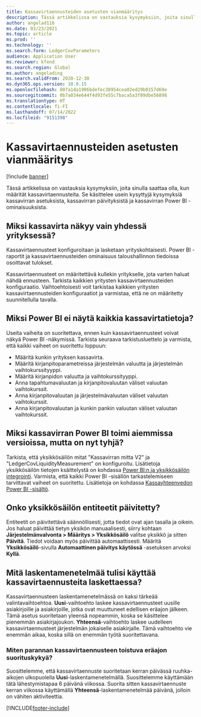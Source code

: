 ```yaml
---
title: Kassavirtaennusteiden asetusten vianmääritys
description: Tässä artikkelissa on vastauksia kysymyksiin, joita sinulla saattaa olla, kun määrität kassavirtaennusteita. Se käsittelee usein kysyttyjä kysymyksiä kassavirran asetuksista, kassavirran päivityksistä ja kassavirran Power BI -ominaisuuksista.
author: angelad116
ms.date: 03/23/2021
ms.topic: article
ms.prod: ''
ms.technology: ''
ms.search.form: LedgerCovParameters
audience: Application User
ms.reviewer: kfend
ms.search.region: Global
ms.author: angelading
ms.search.validFrom: 2020-12-30
ms.dyn365.ops.version: 10.0.15
ms.openlocfilehash: 807a1da1906bdefec38954cea02ed29b0157d69e
ms.sourcegitcommit: 0b7a034e644f4d93fe55c7baca5a3f89dbe56898
ms.translationtype: HT
ms.contentlocale: fi-FI
ms.lasthandoff: 07/14/2022
ms.locfileid: "9151398"
---
```

# <a name="troubleshoot-cash-flow-forecasting-setup"></a>Kassavirtaennusteiden asetusten vianmääritys

[!include [banner](../includes/banner.md)]

Tässä artikkelissa on vastauksia kysymyksiin, joita sinulla saattaa olla, kun määrität kassavirtaennusteita. Se käsittelee usein kysyttyjä kysymyksiä kassavirran asetuksista, kassavirran päivityksistä ja kassavirran Power BI -ominaisuuksista.

## <a name="why-is-cash-flow-shown-for-only-one-legal-entity"></a>Miksi kassavirta näkyy vain yhdessä yrityksessä?

Kassavirtaennusteet konfiguroitaan ja lasketaan yrityskohtaisesti. Power BI -raportit ja kassavirtaennusteiden ominaisuus taloushallinnon tiedoissa osoittavat tulokset.

Kassavirtaennusteet on määritettävä kullekin yritykselle, jota varten haluat nähdä ennusteen. Tarkista kaikkien yritysten kassavirtaennusteiden konfiguraatio. Vaihtoehtoisesti voit tarkistaa kaikkien yritysten kassavirtaennusteiden konfiguraatiot ja varmistaa, että ne on määritetty suunnitellulla tavalla.

## <a name="why-doesnt-power-bi-show-all-the-cash-flow-data"></a>Miksi Power BI ei näytä kaikkia kassavirtatietoja?

Useita vaiheita on suoritettava, ennen kuin kassavirtaennusteet voivat näkyä Power BI -näkymissä. Tarkista seuraava tarkistusluettelo ja varmista, että kaikki vaiheet on suoritettu loppuun:

- Määritä kunkin yrityksen kassavirta.
- Määritä kirjanpitoparametreissa järjestelmän valuutta ja järjestelmän vaihtokurssityyppi.
- Määritä kirjanpidon valuutta ja vaihtokurssityyppi.
- Anna tapahtumavaluutan ja kirjanpitovaluutan väliset valuutan vaihtokurssit.
- Anna kirjanpitovaluutan ja järjestelmävaluutan väliset valuutan vaihtokurssit.
- Anna kirjanpitovaluutan ja kunkin pankin valuutan väliset valuutan vaihtokurssit.

## <a name="why-did-cash-flow-power-bi-work-in-previous-versions-but-is-now-blank"></a>Miksi kassavirran Power BI toimi aiemmissa versioissa, mutta on nyt tyhjä?

Tarkista, että yksikkösäilön mitat "Kassavirran mitta V2" ja "LedgerCovLiquidityMeasurement" on konfiguroitu. Lisätietoja yksikkösäilön tietojen ksäittelystä on kohdassa [Power BI:n ja yksikkösäilön integrointi](../../fin-ops-core/dev-itpro/analytics/power-bi-integration-entity-store.md). Varmista, että kaikki Power BI -sisällön tarkastelemiseen tarvittavat vaiheet on suoritettu. Lisätietoja on kohdassa [Kassayhteenvedon Power BI -sisältö](Cash-Overview-Power-BI-content.md).

## <a name="have-the-entity-store-entities-been-refreshed"></a>Onko yksikkösäilön entiteetit päivitetty?

Entiteetit on päivitettävä säännöllisesti, jotta tiedot ovat ajan tasalla ja oikein. Jos haluat päivittää tietyn yksikön manuaalisesti, siirry kohtaan **Järjestelmänvalvonta \> Määritys \> Yksikkösäilö** valitse yksikkö ja sitten **Päivitä**. Tiedot voidaan myös päivittää automaattisesti. Määritä **Yksikkösäilö**-sivulla **Automaattinen päivitys käytössä** -asetuksen arvoksi **Kyllä**.

## <a name="which-calculation-method-should-be-used-when-calculating-cash-flow-forecasts"></a>Mitä laskentamenetelmää tulisi käyttää kassavirtaennusteita laskettaessa?

Kassavirtaennusteen laskentamenetelmässä on kaksi tärkeää valintavaihtoehtoa. **Uusi**-vaihtoehto laskee kassavirtaennusteet uusille asiakirjoille ja asiakirjoille, jotka ovat muuttuneet edellisen eräajon jälkeen. Tämä asetus suoritetaan yleensä nopeammin, koska se käsittelee pienemmän asiakirjajoukon. **Yhteensä**-vaihtoehto laskee uudelleen kassavirtaennusteet järjestelmän jokaiselle asiakirjalle. Tämä vaihtoehto vie enemmän aikaa, koska sillä on enemmän työtä suoritettavana.

### <a name="how-do-i-improve-the-performance-of-the-cash-flow-forecasting-recurring-batch-job"></a>Miten parannan kassavirtaennusteen toistuva eräajon suorituskykyä?

Suosittelemme, että kassavirtaennuste suoritetaan kerran päivässä ruuhka-aikojen ulkopuolella **Uusi**-laskentamenetelmällä. Suosittelemme käyttämään tätä lähestymistapaa 6 päivänä viikossa. Suorita sitten kassavirtaennuste kerran viikossa käyttämällä **Yhteensä**-laskentamenetelmää päivänä, jolloin on vähiten aktiviteettia.

[!INCLUDE[footer-include](../../includes/footer-banner.md)]

